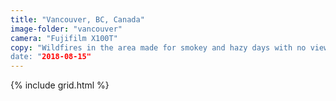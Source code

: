 ```yaml
---
title: "Vancouver, BC, Canada"
image-folder: "vancouver"
camera: "Fujifilm X100T"
copy: "Wildfires in the area made for smokey and hazy days with no view of the mountains :(
date: "2018-08-15"
---
```


{% include grid.html %}